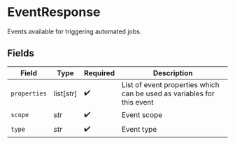 # EventResponse

Events available for triggering automated jobs.


## Fields

| Field                                                                  | Type                                                                   | Required                                                               | Description                                                            |
| ---------------------------------------------------------------------- | ---------------------------------------------------------------------- | ---------------------------------------------------------------------- | ---------------------------------------------------------------------- |
| `properties`                                                           | list[*str*]                                                            | :heavy_check_mark:                                                     | List of event properties which can be used as variables for this event |
| `scope`                                                                | *str*                                                                  | :heavy_check_mark:                                                     | Event scope                                                            |
| `type`                                                                 | *str*                                                                  | :heavy_check_mark:                                                     | Event type                                                             |